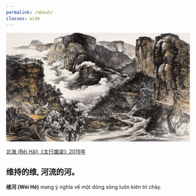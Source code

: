```yaml
---
permalink: /about/
classes: wide
---
```


![alt](/assets/images/bei-hai-tai-xing-xiong-zi.jpeg)
> <cite>
<a href="https://www.sohu.com/a/424854007_120210695">
北海 (Běi Hǎi)《太行雄姿》2019年
</a>
</cite>

## 维持的维, 河流的河。

**维河 (Wéi Hé)** mang ý nghĩa về một dòng sông luôn kiên trì chảy. 